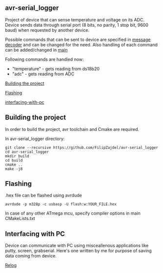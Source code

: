 ## avr-serial_logger

Project of device that can sense temperature and voltage on its ADC. Device sends data through serial port (8 bits, no parity, 1 stop bit, 9600 baud) when requested by another device. 

Possible commands that can be sent to device are specified in [message decoder](https://github.com/FilipZajdel/avr-components/tree/master/system/message_decoder) and can be changed for the need. Also handling of each command can be added/changed in [main](https://github.com/FilipZajdel/avr-serial_logger/blob/master/main/main.c)

Following commands are handled now:
* "temperature" - gets reading from ds18b20
* "adc" - gets reading from ADC


[Building the project](#building-the-project)

[Flashing](#flashing)

[interfacing-with-pc](#interfacing-with-pc)

## Building the project

In order to build the project, avr toolchain and Cmake are required.

In avr-serial_logger directory: 
```
git clone --recursive https://github.com/FilipZajdel/avr-serial_logger
cd avr-serial_logger
mkdir build
cd build
cmake ..
make -j8
```

## Flashing 

.hex file can be flashed using avrdude
```
avrdude -p m328p -c usbasp -U flash:w:YOUR_FILE.hex
```
 
In case of any other ATmega mcu, specify compiler options in main 
   CMakeLists.txt

## Interfacing with PC

Device can communicate with PC using misceallenous applications like putty, screen, grabserial. Here's one written by me for purpose of saving data coming from device.

[Relog](https://github.com/FilipZajdel/AVRLoggerReader)
